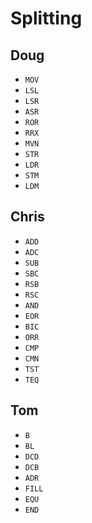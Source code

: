 # Splitting

## Doug
- `MOV`
- `LSL`
- `LSR`
- `ASR`
- `ROR`
- `RRX`
- `MVN`
- `STR`
- `LDR`
- `STM`
- `LDM`

## Chris
- `ADD`
- `ADC`
- `SUB`
- `SBC`
- `RSB`
- `RSC`
- `AND`
- `EOR`
- `BIC`
- `ORR`
- `CMP`
- `CMN`
- `TST`
- `TEQ`

## Tom
- `B`
- `BL`
- `DCD`
- `DCB`
- `ADR`
- `FILL`
- `EQU`
- `END`
